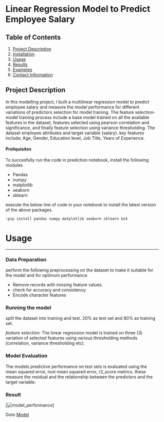 # Linear Regression Model to Predict Employee Salary
## Table of Contents
1. [Project Description](#project-description)
2. [Installation](#installation)
3. [Usage](#usage)
4. [Results](#results)
5. [Examples](#examples)
6. [Contact Information](#contact-information)

## Project Description
In this modelling project, I built a multilinear regression model to predict employee salary and measure the model performance for different variations of predictors selection for model training. The feature selection-model training process include a base model trained on all the available features in the dataset, features selected using pearson correlation and significance, and finally feature selection using variance thresholding.
The dataset employee attributes and target variable (salary). key features include; Age, Gender, Education level, Job Title, Years of Experience.

#### Preliquisites
To succesfully run the code in prediction notebook, install the following modules
- Pandas
- numpy
- matplotlib
- seaborn
- sklearn

execute the below line of code in your notebook to install the latest version of the above packages.
```python
!pip install pandas numpy matplotlib seaborn sklearn bs4

```

# Usage
---

### Data Preparation
perform the following preprocessing on the dataset to make it suitable for the model and for optimum performance.

- Remove records with missing feature values.
- check for accuracy and consistency.
- Encode character features

### Running the model
split the dataset into training and test. 20% as test set and 80% as training set.

_feature selection:_ The linear regression model is trained on three (3) variation of selected features using various thresholding methods (correlation, variance thresholding etc).

### Model Evaluation
The models predictive performance on test sets is evaluated using the mean squared error, root mean squared error, r2_score metrics. these measure the residual and the relationship between the predictors and the target variable.

### Result
[![model_performance](model_evaluation.png)]


Goto [Model](https://github.com/Gab001-data/Football-Match-Prediction-Model/blob/main/PL_match_prediction.ipynb)


